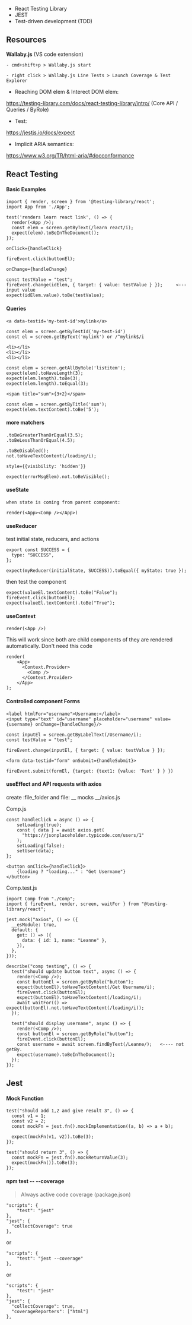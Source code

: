 - React Testing Library
- JEST
- Test-driven development (TDD)

## Resources
**Wallaby.js** (VS code extension)

    - cmd+shift+p > Wallaby.js start
    
    - right click > Wallaby.js Line Tests > Launch Coverage & Test Explorer

- Reaching DOM elem & Interect DOM elem:

https://testing-library.com/docs/react-testing-library/intro/
(Core API / Queries / ByRole)

- Test:

https://jestjs.io/docs/expect

- Implicit ARIA semantics:

https://www.w3.org/TR/html-aria/#docconformance


## React Testing
#### Basic Examples

```
import { render, screen } from '@testing-library/react';
import App from './App';

test('renders learn react link', () => {
  render(<App />);
  const elem = screen.getByText(/learn react/i);
  expect(elem).toBeInTheDocument();
});
```
```
onClick={handleClick}

fireEvent.click(buttonEl);
```
```
onChange={handleChange}

const testValue = "test";
fireEvent.change(idElem, { target: { value: testValue } });     <---input value
expect(idElem.value).toBe(testValue);
```

#### Queries
```
<a data-testid='my-test-id'>mylink</a>

const elem = screen.getByTestId('my-test-id')
const el = screen.getByText('mylink') or /^mylink$/i
```
```
<li></li>
<li></li>
<li></li>

const elem = screen.getAllByRole('listitem');
expect(elem).toHaveLength(3);
expect(elem.length).toBe(3);
expect(elem.length).toEqual(3);
```

```
<span title="sum">{3+2}</span>

const elem = screen.getByTitle('sum');
expect(elem.textContent).toBe('5');
```

#### more matchers
```
.toBeGreaterThanOrEqual(3.5);
.toBeLessThanOrEqual(4.5);
```
```
.toBeDisabled();
not.toHaveTextContent(/loading/i);
```
```
style={{visibility: 'hidden'}}

expect(errorMsgElem).not.toBeVisible();
```

#### useState
```
when state is coming from parent component:

render(<App><Comp /></App>)
```

#### useReducer
test initial state, reducers, and actions
```
export const SUCCESS = {
  type: "SUCCESS",
};

expect(myReducer(initialState, SUCCESS)).toEqual({ myState: true });
```
then test the component
```
expect(valueEl.textContent).toBe("False");
fireEvent.click(buttonEl);
expect(valueEl.textContent).toBe("True");
```

#### useContext
```
render(<App />)
```
This will work since both are child components of <App /> they are rendered automatically.
Don't need this code
```
render(
    <App>
      <Context.Provider>
        <Comp />
      </Context.Provider>
    </App>
);
```

#### Controlled component Forms
```
<label htmlFor="username">Username:</label>
<input type="text" id="username" placeholder="username" value={username} onChange={handleChange}/>

const inputEl = screen.getByLabelText(/Username/i);
const testValue = "test";

fireEvent.change(inputEl, { target: { value: testValue } });
```
```
<form data-testid="form" onSubmit={handleSubmit}>

fireEvent.submit(formEl, {target: {text1: {value: 'Text' } } })
```

#### useEffect and API requests with axios

create :file_folder and file: __ mocks __/axios.js

Comp.js
```
const handleClick = async () => {
    setLoading(true);
    const { data } = await axios.get(
      "https://jsonplaceholder.typicode.com/users/1"
    );
    setLoading(false);
    setUser(data);
};
  
<button onClick={handleClick}>
    {loading ? "loading..." : "Get Username"}
</button>
```


Comp.test.js
```
import Comp from "./Comp";
import { fireEvent, render, screen, waitFor } from "@testing-library/react";

jest.mock("axios", () => ({
  __esModule: true,
  default: {
    get: () => ({
      data: { id: 1, name: "Leanne" },
    }),
  },
}));

describe("comp testing", () => {
  test("should update button text", async () => {
    render(<Comp />);
    const buttonEl = screen.getByRole("button");
    expect(buttonEl).toHaveTextContent(/Get Username/i);
    fireEvent.click(buttonEl);
    expect(buttonEl).toHaveTextContent(/loading/i);
    await waitFor(() => expect(buttonEl).not.toHaveTextContent(/loading/i));
  });

  test("should display username", async () => {
    render(<Comp />);
    const buttonEl = screen.getByRole("button");
    fireEvent.click(buttonEl);
    const username = await screen.findByText(/Leanne/);   <---- not getBy.
    expect(username).toBeInTheDocument();
  });
});

```

## Jest
#### Mock Function
```
test("should add 1,2 and give result 3", () => {
  const v1 = 1;
  const v2 = 2;
  const mockFn = jest.fn().mockImplementation((a, b) => a + b);

  expect(mockFn(v1, v2)).toBe(3);
});
```
```
test("should return 3", () => {
  const mockFn = jest.fn().mockReturnValue(3);
  expect(mockFn()).toBe(3);
});
```


#### npm test -- --coverage

> Always active code coverage (package.json)
```
"scripts": {
    "test": "jest"
},
"jest": {
  "collectCoverage": true
},
```
or
```
"scripts": {
    "test": "jest --coverage"
},
```
or
```
"scripts": {
    "test": "jest"
},
"jest": {
  "collectCoverage": true,
  "coverageReporters": ["html"]
},
```
